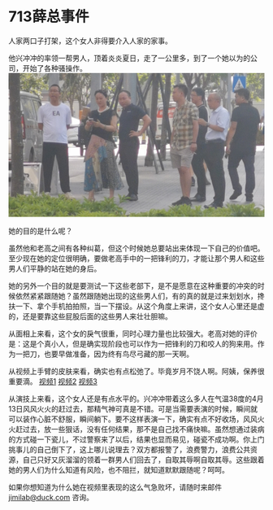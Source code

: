 # 713薛总事件

人家两口子打架，这个女人非得要介入人家的家事。

他兴冲冲的率领一帮男人，顶着炎炎夏日，走了一公里多，到了一个她以为的公司，开始了各种骚操作。
![在路上，气势汹汹](https://github.com/jimilabinfo/bigstory/blob/main/713-0.jpg)

她的目的是什么呢？

虽然他和老高之间有各种纠葛，但这个时候她总要站出来体现一下自己的价值吧。至少现在她的定位很明确，要做老高手中的一把锋利的刀，才能让那个男人和这些男人们平静的站在她的身后。

她的另外一个目的就是要测试一下这些老部下，是不是愿意在这种重要的冲突的时候依然紧紧跟随她？虽然跟随她出现的这些男人们，有的真的就是过来划划水，搀扶一下、拿个手机拍拍照，当一下摆设。从这个角度上来讲，这个女人心里还是虚的，还是要靠这些屁股后面的这些男人来壮壮胆嘛。

从面相上来看，这个女的戾气很重，同时心理力量也比较强大。老高对她的评价是：这是个真小人，但是确实现阶段也可以作为一把锋利的刀和咬人的狗来用。作为一把刀，也要早做准备，因为终有鸟尽弓藏的那一天啊。

从视频上手臂的皮肤来看，确实也有点松弛了。毕竟岁月不饶人啊。阿姨，保养很重要滴。
[视频1](https://github.com/jimilabinfo/bigstory/blob/main/713-1.mp4 "视频1")
[视频2](https://github.com/jimilabinfo/bigstory/blob/main/713-2.mp4 "视频2")
[视频3](https://github.com/jimilabinfo/bigstory/blob/main/713-3.mp4 "视频3")

从演技上来看，这个女人还是有点水平的。兴冲冲带着这么多人在气温38度的4月13日风风火火的赶过去，那精气神可真是不错。可是当需要表演的时候，瞬间就可以装作心脏不舒服，瞬间躺下。要不这样表演一下，确实有点不好收场，风风火火赶过去，放一些狠话，没有任何结果，那不是自己找不痛快嘛。虽然想通过装病的方式碰一下瓷儿，不过警察来了以后，结果也显而易见，碰瓷不成功啊。你上门挑事儿的自己倒下了，这上哪儿说理去？双方都报警了，浪费警力，浪费公共资源，自己只好又灰溜溜的领着一群男人们回去了，自取其辱啊自取其辱。这些跟着她的男人们为什么知道有风险，也不阻拦，就知道默默跟随呢？呵呵。

如果你想知道为什么她在视频里表现的这么气急败坏，请随时来邮件 jimilab@duck.com 咨询。
